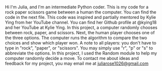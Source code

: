 Hi I'm Julia, and I'm an intermediate Python coder. 
This is my code for a rock paper scissors game between a human the computer. You can find the code in the next file. 
This code was inspired and partially mentored by Kylie Ying from her YouTube channel. You can find her Github profile at @kying18 and her YouTube at Kylie Ying.
In this project, a computer randomly chooses between rock, paper, and scissors. Next, the human player chooses one of the three options. The computer runs the algorithm to compare the two choices and show which player won. A note to all players: you don't have to type in "rock", "paper", or "scissors". You may simply use "r", "p" or "s" to abbreviate the options.
In this project, I used the Random module to help my computer randomly decide a move. 
To contact me about ideas and feedback for my project, you may email me at juliarose1026@gmail.com
